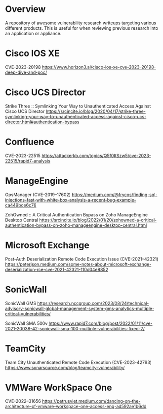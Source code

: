 # Overview

A repository of awesome vulnerability research writeups targeting various different products. This is useful for when reviewing previous research into an application or appliance.

# Cisco IOS XE

CVE-2023-20198
https://www.horizon3.ai/cisco-ios-xe-cve-2023-20198-deep-dive-and-poc/

# Cisco UCS Director

Strike Three :: Symlinking Your Way to Unauthenticated Access Against Cisco UCS Director
https://srcincite.io/blog/2020/04/17/strike-three-symlinking-your-way-to-unauthenticated-access-against-cisco-ucs-director.html#authentication-bypass

# Confluence

CVE-2023-22515
https://attackerkb.com/topics/Q5f0ItSzw5/cve-2023-22515/rapid7-analysis

# ManageEngine

OpsManager (CVE-2019–17602)
https://medium.com/@frycos/finding-sql-injections-fast-with-white-box-analysis-a-recent-bug-example-ca449bce6c76

ZohOwned :: A Critical Authentication Bypass on Zoho ManageEngine Desktop Central
https://srcincite.io/blog/2022/01/20/zohowned-a-critical-authentication-bypass-on-zoho-manageengine-desktop-central.html

# Microsoft Exchange

Post-Auth Deserialization Remote Code Execution Issue (CVE-2021–42321) https://peterjson.medium.com/some-notes-about-microsoft-exchange-deserialization-rce-cve-2021-42321-110d04e8852

# SonicWall

SonicWall GMS
https://research.nccgroup.com/2023/08/24/technical-advisory-sonicwall-global-management-system-gms-analytics-multiple-critical-vulnerabilities/

SonicWall SMA 500v
https://www.rapid7.com/blog/post/2022/01/11/cve-2021-20038-42-sonicwall-sma-100-multiple-vulnerabilities-fixed-2/

# TeamCity

Team City Unauthenticated Remote Code Execution (CVE-2023-42793)
https://www.sonarsource.com/blog/teamcity-vulnerability/

# VMWare WorkSpace One

CVE-2022–31656 https://petrusviet.medium.com/dancing-on-the-architecture-of-vmware-workspace-one-access-eng-ad592ae1b6dd
